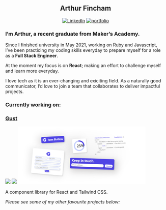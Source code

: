 <div align="center">

## Arthur Fincham

<a href="https://www.linkedin.com/in/arthurfincham" target="_blank"><img alt="LinkedIn" src="https://img.shields.io/badge/-LinkedIn-0077B5?style=flat-square&logo=Linkedin&logoColor=white"></a>
<a href="https://www.arthurfincham.dev/"><img alt="portfolio" src="https://img.shields.io/badge/-Portfolio-9cf?style=flat-square&DC5133&color=DC5133"></a>

</div>

### I’m Arthur, a recent graduate from Maker’s Academy.

Since I finished university in May 2021, working on Ruby and Javascript, I’ve been practicing my coding skills everyday to prepare myself for a role as a **Full Stack Engineer**.

At the moment my focus is on **React**; making an effort to challenge myself and learn more everyday.

I love tech as it is an ever-changing and exiciting field. As a naturally good communicator, I’d love to join a team that collaborates to deliver impactful projects.

### Currently working on:

### [Gust](https://gust-six.vercel.app/)

<img src="https://img.shields.io/github/last-commit/arthurfincham/gust" />
<img src="https://img.shields.io/github/checks-status/arthurfincham/gust/main" />

<img src="assets/GustREADME.svg" width="400" />

A component library for React and Tailwind CSS.

_Please see some of my other favourite projects below:_
